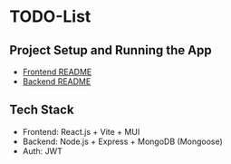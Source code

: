 # TODO-List

## Project Setup and Running the App
- [Frontend README](./frontend/README.md)
- [Backend README](./backend/README.md)

## Tech Stack
- Frontend: React.js + Vite + MUI
- Backend: Node.js + Express + MongoDB (Mongoose)
- Auth: JWT